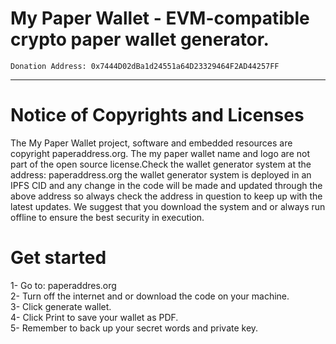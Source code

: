 # My Paper Wallet - EVM-compatible crypto paper wallet generator.

	Donation Address: 0x7444D02dBa1d24551a64D23329464F2AD44257FF

	
 

***********************************
# Notice of Copyrights and Licenses
 
The My Paper Wallet project, software and embedded resources are copyright paperaddress.org. 
The my paper wallet name and logo are not part of the open source license.Check the wallet generator system at the address: paperaddress.org the wallet generator system is deployed in an IPFS CID and any change in the code will be made and updated through the above address so always check the address in question to keep up with the latest updates. We suggest that you download the system and or always run offline to ensure the best security in execution.



# Get started
1- Go to: paperaddres.org <br>
2- Turn off the internet and or download the code on your machine. <br>
3- Click generate wallet. <br>
4- Click Print to save your wallet as PDF. <br>
5- Remember to back up your secret words and private key.<br>

